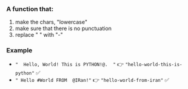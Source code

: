 ### A function that:
1) make the chars, "lowercase"
2) make sure that there is no punctuation
3) replace " " with "-"

### Example
- `"  Hello, World! This is PYTHON!@.  "` 👉 `"hello-world-this-is-python"` ✅<br>
- `" Hello #World FROM  @IRan!"` 👉 `"hello-world-from-iran"` ✅
